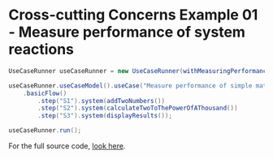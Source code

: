 # Cross-cutting Concerns Example 01 - Measure performance of system reactions
``` java
UseCaseRunner useCaseRunner = new UseCaseRunner(withMeasuringPerformance());

useCaseRunner.useCaseModel().useCase("Measure performance of simple mathematical operations")
	.basicFlow()
		.step("S1").system(addTwoNumbers())
		.step("S2").system(calculateTwoToThePowerOfAThousand())
		.step("S3").system(displayResults());

useCaseRunner.run();
```
For the full source code, [look here](https://github.com/bertilmuth/requirementsascode/blob/master/requirementsascodeexamples/crosscuttingconcerns/src/main/java/crosscuttingconcerns/CrossCuttingConcerns01_MeasurePerformanceExample.java).